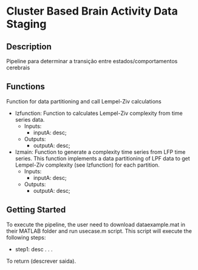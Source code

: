 # Cluster Based Brain Activity Data Staging

## Description

Pipeline para determinar a transição entre estados/comportamentos cerebrais

## Functions

Function for data partitioning and call Lempel-Ziv calculations

* lzfunction: Function to calculates Lempel-Ziv complexity from time series data.
  - Inputs:
    * inputA: desc;
  - Outputs:
    * outputA: desc;
* lzmain: Function to generate a complexity time series from LFP time series. This function implements a data partitioning of LPF data to get Lempel-Ziv complexity (see lzfunction) for each partition.
  - Inputs:
    * inputA: desc;
  - Outputs:
    * outputA: desc;

## Getting Started

To execute the pipeline, the user need to download dataexample.mat in their MATLAB folder and run usecase.m script. This script will execute the following steps:

* step1: desc
.
.
.

To return (descrever saida).
